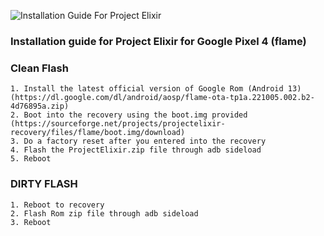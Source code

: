 ![Installation Guide For Project Elixir](https://i.imgur.com/3UmK6nS.png "Installation")

### Installation guide for Project Elixir for Google Pixel 4 (flame)

### Clean Flash 
```
1. Install the latest official version of Google Rom (Android 13) (https://dl.google.com/dl/android/aosp/flame-ota-tp1a.221005.002.b2-4d76895a.zip)
2. Boot into the recovery using the boot.img provided (https://sourceforge.net/projects/projectelixir-recovery/files/flame/boot.img/download)
3. Do a factory reset after you entered into the recovery 
4. Flash the ProjectElixir.zip file through adb sideload
5. Reboot
```

### DIRTY FLASH  
```
1. Reboot to recovery
2. Flash Rom zip file through adb sideload
3. Reboot
```
